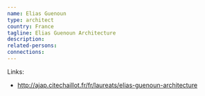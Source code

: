 ```yaml
---
name: Elias Guenoun
type: architect
country: France
tagline: Elias Guenoun Architecture
description:
related-persons:
connections:
---
```


Links:
* <http://ajap.citechaillot.fr/fr/laureats/elias-guenoun-architecture>
